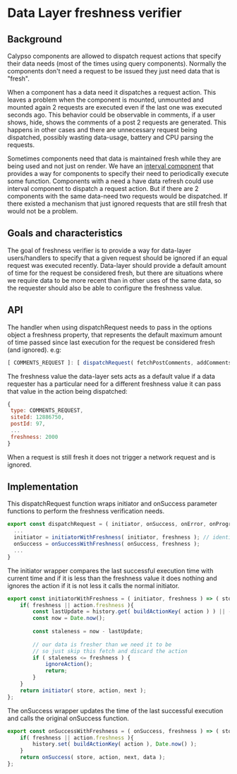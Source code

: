# Data Layer freshness verifier

## Background

Calypso components are allowed to dispatch request actions that specify their data needs (most of the times using query components). Normally the components don't need a request to be issued they just need data that is "fresh".

When a component has a data need it dispatches a request action. This leaves a problem when the component is mounted, unmounted and mounted again 2 requests are executed even if the last one was executed seconds ago. This behavior could be observable in comments, if a user shows, hide, shows the comments of a post 2 requests are generated. This happens in other cases and there are unnecessary request being dispatched, possibly wasting data-usage, battery and CPU parsing the requests.

Sometimes components need that data is maintained fresh while they are being used and not just on render. We have an [interval component](https://github.com/Automattic/wp-calypso/tree/master/client/lib/interval) that provides a way for components to specify their need to periodically execute some function. Components with a need a have data refresh could use interval component to dispatch a request action. But if there are 2 components with the same data-need two requests would be dispatched. If there existed a mechanism that just ignored requests that are still fresh that would not be a problem.


## Goals and characteristics

The goal of freshness verifier is to provide a way for data-layer users/handlers to specify that a given request should be ignored if an equal request was executed recently.
Data-layer should provide a default amount of time for the request be considered fresh, but there are situations where we require data to be more recent than in other uses of the same data, so the requester should also be able to configure the freshness value.

## API
The handler when using dispatchRequest needs to pass in the options object a freshness property, that represents the default maximum amount of time passed since last execution for the request be considered fresh (and ignored).
e.g:
```js
[ COMMENTS_REQUEST ]: [ dispatchRequest( fetchPostComments, addComments, announceFailure, noop, { freshness: 10000 } ) ],
```
The freshness value the data-layer sets acts as a default value if a data requester has a particular need for a different freshness value it can pass that value in the action being dispatched:
```js
{
 type: COMMENTS_REQUEST,
 siteId: 12886750,
 postId: 97,
 ...
 freshness: 2000
}
```

When a request is still fresh it does not trigger a network request and is ignored.

## Implementation

This dispatchRequest function wraps initiator and onSuccess parameter functions to perform the freshness verification needs.
```js
export const dispatchRequest = ( initiator, onSuccess, onError, onProgress = noop, options ) => {
  ...
  initiator = initiatorWithFreshness( initiator, freshness ); // identity function if no freshness specified
  onSuccess = onSuccessWithFreshness( onSuccess, freshness );
  ...
}
```

The initiator wrapper compares the last successful execution time with current time and if it is less than the freshness value it does nothing and ignores the action if it is not less it calls the normal initiator.
```js
export const initiatorWithFreshness = ( initiator, freshness ) => ( store, action, next ) => {
	if( freshness || action.freshness ){
		const lastUpdate = history.get( buildActionKey( action ) ) || -Infinity;
		const now = Date.now();
	
		const staleness = now - lastUpdate;
	
		// our data is fresher than we need it to be
		// so just skip this fetch and discard the action
		if ( staleness <= freshness ) {
			ignoreAction();
			return;
		}
	}
	return initiator( store, action, next );
};
```

The onSuccess wrapper updates the time of the last successful execution and calls the original onSuccess function.
```js
export const onSuccessWithFreshness = ( onSuccess, freshness ) => ( store, action, next, data ) => {
	if( freshness || action.freshness ){
		history.set( buildActionKey( action ), Date.now() );
	}
	return onSuccess( store, action, next, data );
};